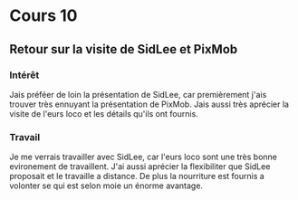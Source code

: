# Cours 10
## Retour sur la visite de SidLee et PixMob

### Intérêt
Jais préféer de loin la présentation de SidLee, car premièrement j'ais trouver très ennuyant la présentation de PixMob. Jais aussi très aprécier la visite de l'eurs loco et les détails qu'ils ont fournis.

### Travail
Je me verrais travailler avec SidLee, car l'eurs loco sont une très bonne evironement de travaillent. J'ai aussi aprécier la flexibiliter que SidLee proposait et le travaille a distance. De plus la nourriture est fournis a volonter se qui est selon moie un énorme avantage.
